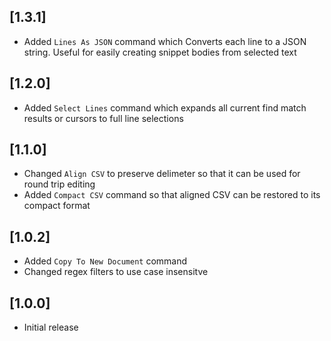 ## [1.3.1]
- Added `Lines As JSON` command which Converts each line to a JSON string.  Useful for easily creating snippet bodies from selected text
## [1.2.0]
- Added `Select Lines` command which expands all current find match results or cursors to full line selections
## [1.1.0]
- Changed `Align CSV` to preserve delimeter so that it can be used for round trip editing
- Added `Compact CSV` command so that aligned CSV can be restored to its compact format
## [1.0.2]
- Added `Copy To New Document` command
- Changed regex filters to use case insensitve
## [1.0.0]
- Initial release  






